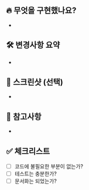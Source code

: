 ## 🔥 무엇을 구현했나요?

-

## 🛠 변경사항 요약

-

## 📸 스크린샷 (선택)

-

## 📌 참고사항

-

## ✅ 체크리스트

- [ ] 코드에 불필요한 부분이 없는가?
- [ ] 테스트는 충분한가?
- [ ] 문서화는 되었는가?
